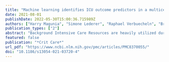```yaml
---
title: "Machine learning identifies ICU outcome predictors in a multicenter COVID-19 cohort"
date: 2021-08-01
publishDate: 2022-05-30T15:00:36.715989Z
authors: ["Harry Magunia", "Simone Lederer", "Raphael Verbuecheln", "Bryant Joseph Gilot", "Michael Koeppen", "Helene A. Haeberle", "Valbona Mirakaj", "Pascal Hofmann", "Gernot Marx", "Johannes Bickenbach", "Boris Nohe", "Michael Lay", "Claudia Spies", "Andreas Edel", "Fridtjof Schiefenhövel", "Tim Rahmel", "Christian Putensen", "Timur Sellmann", "Thea Koch", "Timo Brandenburger", "Detlef Kindgen-Milles", "Thorsten Brenner", "Marc Berger", "Kai Zacharowski", "Elisabeth Adam", "Matthias Posch", "Onnen Moerer", "Christian S. Scheer", "Daniel Sedding", "Markus A. Weigand", "Falk Fichtner", "Carla Nau", "Florian Prätsch", "Thomas Wiesmann", "Christian Koch", "Gerhard Schneider", "Tobias Lahmer", "Andreas Straub", "Andreas Meiser", "Manfred Weiss", "Bettina Jungwirth", "Frank Wappler", "Patrick Meybohm", "Johannes Herrmann", "Nisar Malek", "Oliver Kohlbacher", "Stephanie Biergans", "Peter Rosenberger"]
publication_types: ["2"]
abstract: "Background Intensive Care Resources are heavily utilized during the COVID-19 pandemic. However, risk stratification and prediction of SARS-CoV-2 patient clinical outcomes upon ICU admission remain inadequate. This study aimed to develop a machine learning model, based on retrospective & prospective clinical data, to stratify patient risk and predict ICU survival and outcomes.  Methods A Germany-wide electronic registry was established to pseudonymously collect admission, therapeutic and discharge information of SARS-CoV-2 ICU patients retrospectively and prospectively. Machine learning approaches were evaluated for the accuracy and interpretability of predictions. The Explainable Boosting Machine approach was selected as the most suitable method. Individual, non-linear shape functions for predictive parameters and parameter interactions are reported.  Results 1039 patients were included in the Explainable Boosting Machine model, 596 patients retrospectively collected, and 443 patients prospectively collected. The model for prediction of general ICU outcome was shown to be more reliable to predict “survival”. Age, inflammatory and thrombotic activity, and severity of ARDS at ICU admission were shown to be predictive of ICU survival. Patients’ age, pulmonary dysfunction and transfer from an external institution were predictors for ECMO therapy. The interaction of patient age with D-dimer levels on admission and creatinine levels with SOFA score without GCS were predictors for renal replacement therapy.  Conclusions Using Explainable Boosting Machine analysis, we confirmed and weighed previously reported and identified novel predictors for outcome in critically ill COVID-19 patients. Using this strategy, predictive modeling of COVID-19 ICU patient outcomes can be performed overcoming the limitations of linear regression models., Trial registration “ClinicalTrials” (clinicaltrials.gov) under NCT04455451.  Supplementary Information The online version contains supplementary material available at 10.1186/s13054-021-03720-4."
featured: false
publication: "*Crit Care*"
url_pdf: "https://www.ncbi.nlm.nih.gov/pmc/articles/PMC8370055/"
doi: "10.1186/s13054-021-03720-4"
---
```


